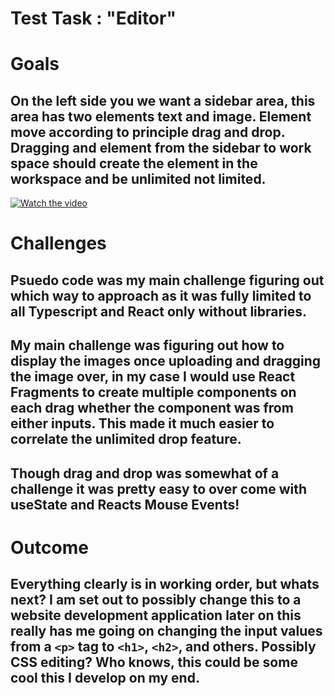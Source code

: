 

# Test Task : "Editor"  

# Goals

## On the left side you we want a sidebar area, this area has two elements text and image. Element move according to principle drag and drop. Dragging and element from the sidebar to work space should create the element in the workspace and be unlimited not limited. 


[![Watch the video](https://i.imgur.com/vKb2F1B.png)](https://youtu.be/vt5fpE0bzSY)
 
# Challenges 

## Psuedo code was my main challenge figuring out which way to approach as it was fully limited to all Typescript and React only without libraries. 

## My main challenge was figuring out how to display the images once uploading and dragging the image over, in my case I would use React Fragments to create multiple components on each drag whether the component was from either inputs. This made it much easier to correlate the unlimited drop feature. 

## Though drag and drop was somewhat of a challenge it was pretty easy to over come with useState and Reacts Mouse Events! 



# Outcome

## Everything clearly is in working order, but whats next? I am set out to possibly change this to a website development application later on this really has me going on changing the input values from a `<p>` tag to `<h1>`, `<h2>`, and others. Possibly CSS editing? Who knows, this could be some cool this I develop on my end. 



